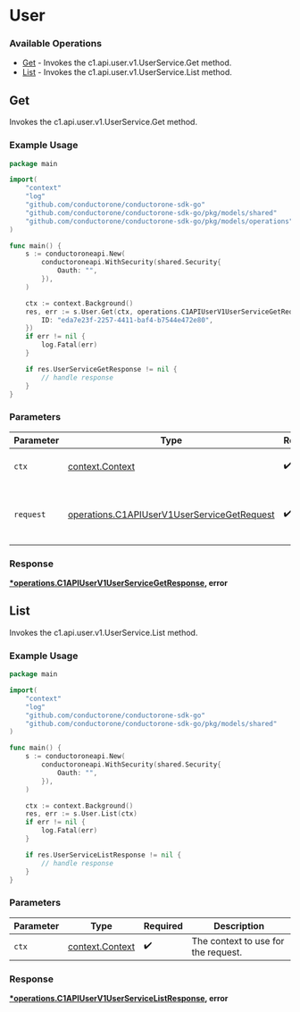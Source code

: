 # User

### Available Operations

* [Get](#get) - Invokes the c1.api.user.v1.UserService.Get method.
* [List](#list) - Invokes the c1.api.user.v1.UserService.List method.

## Get

Invokes the c1.api.user.v1.UserService.Get method.

### Example Usage

```go
package main

import(
	"context"
	"log"
	"github.com/conductorone/conductorone-sdk-go"
	"github.com/conductorone/conductorone-sdk-go/pkg/models/shared"
	"github.com/conductorone/conductorone-sdk-go/pkg/models/operations"
)

func main() {
    s := conductoroneapi.New(
        conductoroneapi.WithSecurity(shared.Security{
            Oauth: "",
        }),
    )

    ctx := context.Background()
    res, err := s.User.Get(ctx, operations.C1APIUserV1UserServiceGetRequest{
        ID: "eda7e23f-2257-4411-baf4-b7544e472e80",
    })
    if err != nil {
        log.Fatal(err)
    }

    if res.UserServiceGetResponse != nil {
        // handle response
    }
}
```

### Parameters

| Parameter                                                                                                  | Type                                                                                                       | Required                                                                                                   | Description                                                                                                |
| ---------------------------------------------------------------------------------------------------------- | ---------------------------------------------------------------------------------------------------------- | ---------------------------------------------------------------------------------------------------------- | ---------------------------------------------------------------------------------------------------------- |
| `ctx`                                                                                                      | [context.Context](https://pkg.go.dev/context#Context)                                                      | :heavy_check_mark:                                                                                         | The context to use for the request.                                                                        |
| `request`                                                                                                  | [operations.C1APIUserV1UserServiceGetRequest](../../models/operations/c1apiuserv1userservicegetrequest.md) | :heavy_check_mark:                                                                                         | The request object to use for the request.                                                                 |


### Response

**[*operations.C1APIUserV1UserServiceGetResponse](../../models/operations/c1apiuserv1userservicegetresponse.md), error**


## List

Invokes the c1.api.user.v1.UserService.List method.

### Example Usage

```go
package main

import(
	"context"
	"log"
	"github.com/conductorone/conductorone-sdk-go"
	"github.com/conductorone/conductorone-sdk-go/pkg/models/shared"
)

func main() {
    s := conductoroneapi.New(
        conductoroneapi.WithSecurity(shared.Security{
            Oauth: "",
        }),
    )

    ctx := context.Background()
    res, err := s.User.List(ctx)
    if err != nil {
        log.Fatal(err)
    }

    if res.UserServiceListResponse != nil {
        // handle response
    }
}
```

### Parameters

| Parameter                                             | Type                                                  | Required                                              | Description                                           |
| ----------------------------------------------------- | ----------------------------------------------------- | ----------------------------------------------------- | ----------------------------------------------------- |
| `ctx`                                                 | [context.Context](https://pkg.go.dev/context#Context) | :heavy_check_mark:                                    | The context to use for the request.                   |


### Response

**[*operations.C1APIUserV1UserServiceListResponse](../../models/operations/c1apiuserv1userservicelistresponse.md), error**

